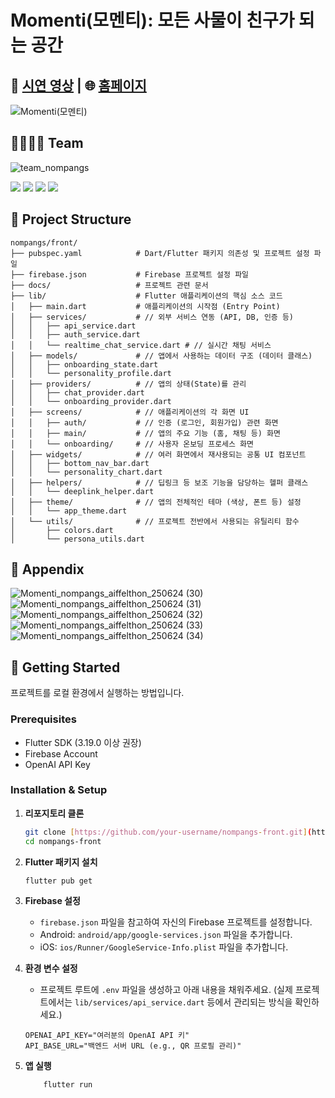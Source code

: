 # Momenti(모멘티): 모든 사물이 친구가 되는 공간

## 🎥 [시연 영상](https://youtu.be/1reVGoPDxw4?feature=shared) | 🌐 [홈페이지](https://momenti.netlify.app/)

![Momenti(모멘티)](https://github.com/user-attachments/assets/9e233750-30f4-461a-8f96-ba5e4e93d968)

## 🧑‍🧑‍🧒‍🧒 Team

![team_nompangs](https://github.com/user-attachments/assets/fae9e303-419f-4598-ad7f-34a798bccc55)

<a href="https://github.com/blueberrycrumble"><img src="https://img.shields.io/badge/이혜승-181717?style=for-the-badge&logo=github&logoColor=white"/></a>
<a href="https://github.com/Jsgithubchannel"><img src="https://img.shields.io/badge/홍지수-181717?style=for-the-badge&logo=github&logoColor=white"/></a>
<a href="https://github.com/HWKKK"><img src="https://img.shields.io/badge/김해원-181717?style=for-the-badge&logo=github&logoColor=white"/></a>
<a href="https://github.com/haepada"><img src="https://img.shields.io/badge/전승아-181717?style=for-the-badge&logo=github&logoColor=white"/></a>

## 📁 Project Structure


```
nompangs/front/
├── pubspec.yaml            # Dart/Flutter 패키지 의존성 및 프로젝트 설정 파일
├── firebase.json           # Firebase 프로젝트 설정 파일
├── docs/                   # 프로젝트 관련 문서
├── lib/                    # Flutter 애플리케이션의 핵심 소스 코드
│   ├── main.dart           # 애플리케이션의 시작점 (Entry Point)
│   ├── services/           # // 외부 서비스 연동 (API, DB, 인증 등)
│   │   ├── api_service.dart
│   │   ├── auth_service.dart
│   │   └── realtime_chat_service.dart # // 실시간 채팅 서비스
│   ├── models/             # // 앱에서 사용하는 데이터 구조 (데이터 클래스)
│   │   ├── onboarding_state.dart
│   │   └── personality_profile.dart
│   ├── providers/          # // 앱의 상태(State)를 관리
│   │   ├── chat_provider.dart
│   │   └── onboarding_provider.dart
│   ├── screens/            # // 애플리케이션의 각 화면 UI
│   │   ├── auth/           # // 인증 (로그인, 회원가입) 관련 화면
│   │   ├── main/           # // 앱의 주요 기능 (홈, 채팅 등) 화면
│   │   └── onboarding/     # // 사용자 온보딩 프로세스 화면
│   ├── widgets/            # // 여러 화면에서 재사용되는 공통 UI 컴포넌트
│   │   ├── bottom_nav_bar.dart
│   │   └── personality_chart.dart
│   ├── helpers/            # // 딥링크 등 보조 기능을 담당하는 헬퍼 클래스
│   │   └── deeplink_helper.dart
│   ├── theme/              # // 앱의 전체적인 테마 (색상, 폰트 등) 설정
│   │   └── app_theme.dart
│   └── utils/              # // 프로젝트 전반에서 사용되는 유틸리티 함수
│       ├── colors.dart
│       └── persona_utils.dart
```

## 📖 Appendix
![Momenti_nompangs_aiffelthon_250624 (30)](https://github.com/user-attachments/assets/536c9dd1-4b47-4e7b-887e-9ee904ceb032)
![Momenti_nompangs_aiffelthon_250624 (31)](https://github.com/user-attachments/assets/eeebd79e-5833-4e85-b440-cb99aaa8fbcc)
![Momenti_nompangs_aiffelthon_250624 (32)](https://github.com/user-attachments/assets/47badf49-e403-48ad-9130-a3559ee125ad)
![Momenti_nompangs_aiffelthon_250624 (33)](https://github.com/user-attachments/assets/9e7689a9-72f1-4982-83cb-0f712e2e8d6b)
![Momenti_nompangs_aiffelthon_250624 (34)](https://github.com/user-attachments/assets/947b5a1c-0610-4e99-aa78-4da6e49a0960)

## 🚀 Getting Started

프로젝트를 로컬 환경에서 실행하는 방법입니다.

### **Prerequisites**

- Flutter SDK (3.19.0 이상 권장)
- Firebase Account
- OpenAI API Key

### **Installation & Setup**

1.  **리포지토리 클론**
    ```bash
    git clone [https://github.com/your-username/nompangs-front.git](https://github.com/your-username/nompangs-front.git)
    cd nompangs-front
    ```

2.  **Flutter 패키지 설치**
    ```bash
    flutter pub get
    ```

3.  **Firebase 설정**
    - `firebase.json` 파일을 참고하여 자신의 Firebase 프로젝트를 설정합니다.
    - Android: `android/app/google-services.json` 파일을 추가합니다.
    - iOS: `ios/Runner/GoogleService-Info.plist` 파일을 추가합니다.

4.  **환경 변수 설정**
    - 프로젝트 루트에 `.env` 파일을 생성하고 아래 내용을 채워주세요. (실제 프로젝트에서는 `lib/services/api_service.dart` 등에서 관리되는 방식을 확인하세요.)
    ```
    OPENAI_API_KEY="여러분의 OpenAI API 키"
    API_BASE_URL="백엔드 서버 URL (e.g., QR 프로필 관리)"
    ```

5.  **앱 실행**
    ```bash
        flutter run
    ```


